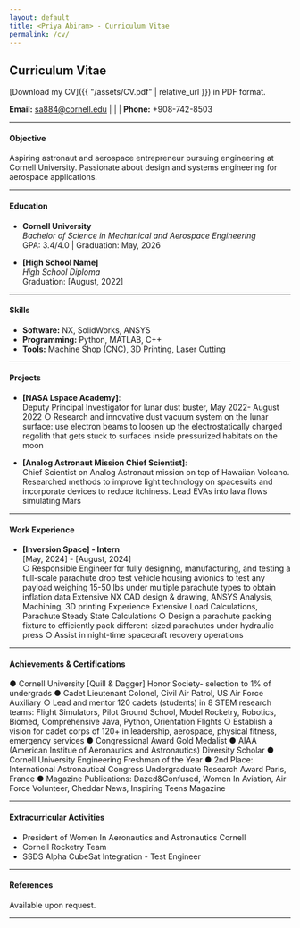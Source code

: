 ```yaml
---
layout: default
title: <Priya Abiram> - Curriculum Vitae
permalink: /cv/
---
```

## Curriculum Vitae

[Download my CV]({{ "/assets/CV.pdf" | relative_url }}) in PDF format.


**Email:** [sa884@cornell.edu](mailto:netID@cornell.edu) | | | **Phone:** +908-742-8503

---

#### Objective
Aspiring astronaut and aerospace entrepreneur pursuing engineering at Cornell University. Passionate about design and systems engineering for aerospace applications.

---

#### Education
- **Cornell University**  
  *Bachelor of Science in Mechanical and Aerospace Engineering*  
  GPA: 3.4/4.0 | Graduation: May, 2026

- **[High School Name]**  
  *High School Diploma*  
  Graduation: [August, 2022]

---

#### Skills
- **Software:** NX, SolidWorks, ANSYS  
- **Programming:** Python, MATLAB, C++  
- **Tools:** Machine Shop (CNC), 3D Printing, Laser Cutting  

---

#### Projects
- **[NASA Lspace Academy]**:  
   Deputy Principal Investigator for lunar dust buster, May 2022- August 2022
○ Research and innovative dust vacuum system on the lunar surface: use electron beams to loosen up the
electrostatically charged regolith that gets stuck to surfaces inside pressurized habitats on the moon  

- **[Analog Astronaut Mission Chief Scientist]**:  
 Chief Scientist on Analog Astronaut mission on top of Hawaiian Volcano. Researched methods to
improve light technology on spacesuits and incorporate devices to reduce itchiness. Lead EVAs into lava
flows simulating Mars

---

#### Work Experience
- **[Inversion Space] - Intern**  
  [May, 2024] - [August, 2024]  
○ Responsible Engineer for fully designing, manufacturing, and testing a full-scale parachute drop test
vehicle housing avionics to test any payload weighing 15-50 lbs under multiple parachute types to
obtain inflation data
Extensive NX CAD design & drawing, ANSYS Analysis, Machining, 3D printing Experience
Extensive Load Calculations, Parachute Steady State Calculations
○ Design a parachute packing fixture to efficiently pack different-sized parachutes under hydraulic press
○ Assist in night-time spacecraft recovery operations
  

---

#### Achievements & Certifications
● Cornell University [Quill & Dagger] Honor Society- selection to 1% of undergrads
● Cadet Lieutenant Colonel, Civil Air Patrol, US Air Force Auxiliary
○ Lead and mentor 120 cadets (students) in 8 STEM research teams: Flight Simulators, Pilot Ground School, Model
Rocketry, Robotics, Biomed, Comprehensive Java, Python, Orientation Flights
○ Establish a vision for cadet corps of 120+ in leadership, aerospace, physical fitness, emergency services
● Congressional Award Gold Medalist
● AIAA (American Institue of Aeronautics and Astronautics) Diversity Scholar
● Cornell University Engineering Freshman of the Year
● 2nd Place: International Astronautical Congress Undergraduate Research Award Paris, France
● Magazine Publications: Dazed&Confused, Women In Aviation, Air Force Volunteer, Cheddar News,
Inspiring Teens Magazine

---

#### Extracurricular Activities
- President of Women In Aeronautics and Astronautics Cornell  
- Cornell Rocketry Team
- SSDS Alpha CubeSat Integration - Test Engineer

---

#### References
Available upon request.

---
